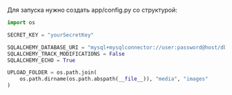 Для запуска нужно создать app/config.py со структурой:

```python
import os

SECRET_KEY = "yourSecretKey"

SQLALCHEMY_DATABASE_URI = "mysql+mysqlconnector://user:password@host/db"
SQLALCHEMY_TRACK_MODIFICATIONS = False
SQLALCHEMY_ECHO = True

UPLOAD_FOLDER = os.path.join(
    os.path.dirname(os.path.abspath(__file__)), "media", "images"
)

```
